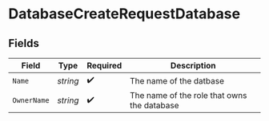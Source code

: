 # DatabaseCreateRequestDatabase


## Fields

| Field                                        | Type                                         | Required                                     | Description                                  |
| -------------------------------------------- | -------------------------------------------- | -------------------------------------------- | -------------------------------------------- |
| `Name`                                       | *string*                                     | :heavy_check_mark:                           | The name of the datbase<br/>                 |
| `OwnerName`                                  | *string*                                     | :heavy_check_mark:                           | The name of the role that owns the database<br/> |